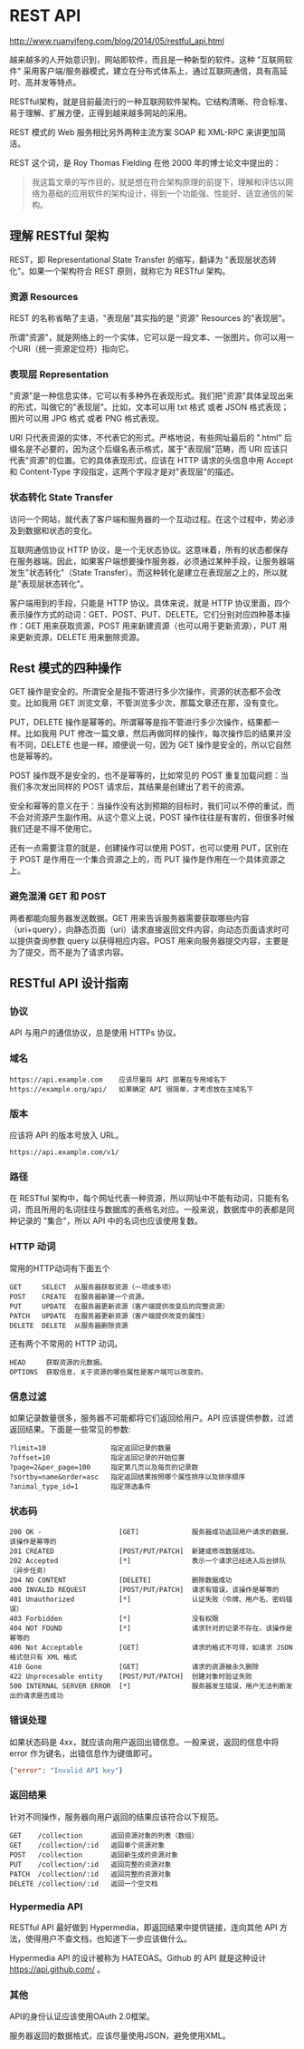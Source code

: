 # REST API

http://www.ruanyifeng.com/blog/2014/05/restful_api.html

越来越多的人开始意识到，网站即软件，而且是一种新型的软件。这种 "互联网软件" 采用客户端/服务器模式，建立在分布式体系上，通过互联网通信，具有高延时、高并发等特点。

RESTful架构，就是目前最流行的一种互联网软件架构。它结构清晰、符合标准、易于理解、扩展方便，正得到越来越多网站的采用。

REST 模式的 Web 服务相比另外两种主流方案 SOAP 和 XML-RPC 来讲更加简洁。

REST 这个词，是 Roy Thomas Fielding 在他 2000 年的博士论文中提出的：

> 我这篇文章的写作目的，就是想在符合架构原理的前提下，理解和评估以网络为基础的应用软件的架构设计，得到一个功能强、性能好、适宜通信的架构。

## 理解 RESTful 架构

REST，即 Representational State Transfer 的缩写，翻译为 "表现层状态转化"。如果一个架构符合 REST 原则，就称它为 RESTful 架构。

### 资源 Resources

REST 的名称省略了主语，"表现层"其实指的是 "资源" Resources 的"表现层"。

所谓"资源"，就是网络上的一个实体，它可以是一段文本、一张图片。你可以用一个URI（统一资源定位符）指向它。

### 表现层 Representation

"资源"是一种信息实体，它可以有多种外在表现形式。我们把"资源"具体呈现出来的形式，叫做它的"表现层"。比如，文本可以用 txt 格式 或者 JSON 格式表现；图片可以用 JPG 格式 或者 PNG 格式表现。

URI 只代表资源的实体，不代表它的形式。严格地说，有些网址最后的 ".html" 后缀名是不必要的，因为这个后缀名表示格式，属于"表现层"范畴，而 URI 应该只代表"资源"的位置。它的具体表现形式，应该在 HTTP 请求的头信息中用 Accept 和 Content-Type 字段指定，这两个字段才是对"表现层"的描述。

### 状态转化 State Transfer

访问一个网站，就代表了客户端和服务器的一个互动过程。在这个过程中，势必涉及到数据和状态的变化。

互联网通信协议 HTTP 协议，是一个无状态协议。这意味着，所有的状态都保存在服务器端。因此，如果客户端想要操作服务器，必须通过某种手段，让服务器端发生"状态转化"（State Transfer）。而这种转化是建立在表现层之上的，所以就是"表现层状态转化"。

客户端用到的手段，只能是 HTTP 协议。具体来说，就是 HTTP 协议里面，四个表示操作方式的动词：GET、POST、PUT、DELETE。它们分别对应四种基本操作：GET 用来获取资源，POST 用来新建资源（也可以用于更新资源），PUT 用来更新资源，DELETE 用来删除资源。

## Rest 模式的四种操作

GET 操作是安全的。所谓安全是指不管进行多少次操作，资源的状态都不会改变。比如我用 GET 浏览文章，不管浏览多少次，那篇文章还在那，没有变化。

PUT，DELETE 操作是幂等的。所谓幂等是指不管进行多少次操作，结果都一样。比如我用 PUT 修改一篇文章，然后再做同样的操作，每次操作后的结果并没有不同，DELETE 也是一样。顺便说一句，因为 GET 操作是安全的，所以它自然也是幂等的。

POST 操作既不是安全的，也不是幂等的，比如常见的 POST 重复加载问题：当我们多次发出同样的 POST 请求后，其结果是创建出了若干的资源。

安全和幂等的意义在于：当操作没有达到预期的目标时，我们可以不停的重试，而不会对资源产生副作用。从这个意义上说，POST 操作往往是有害的，但很多时候我们还是不得不使用它。

还有一点需要注意的就是，创建操作可以使用 POST，也可以使用 PUT，区别在于 POST 是作用在一个集合资源之上的，而 PUT 操作是作用在一个具体资源之上。

### 避免混淆 GET 和 POST

两者都能向服务器发送数据。GET 用来告诉服务器需要获取哪些内容（uri+query），向静态页面（uri）请求直接返回文件内容，向动态页面请求时可以提供查询参数 query 以获得相应内容。POST 用来向服务器提交内容，主要是为了提交，而不是为了请求内容。


## RESTful API 设计指南

### 协议

API 与用户的通信协议，总是使用 HTTPs 协议。

### 域名

```text
https://api.example.com    应该尽量将 API 部署在专用域名下
https://example.org/api/   如果确定 API 很简单，才考虑放在主域名下
```

### 版本

应该将 API 的版本号放入 URL。

```text
https://api.example.com/v1/
```

### 路径

在 RESTful 架构中，每个网址代表一种资源，所以网址中不能有动词，只能有名词，而且所用的名词往往与数据库的表格名对应。一般来说，数据库中的表都是同种记录的 "集合"，所以 API 中的名词也应该使用复数。

### HTTP 动词

常用的HTTP动词有下面五个

```text
GET     SELECT  从服务器获取资源（一项或多项）
POST    CREATE  在服务器新建一个资源。
PUT     UPDATE  在服务器更新资源（客户端提供改变后的完整资源）
PATCH   UPDATE  在服务器更新资源（客户端提供改变的属性）
DELETE  DELETE  从服务器删除资源
```

还有两个不常用的 HTTP 动词。

```text
HEAD     获取资源的元数据。
OPTIONS  获取信息，关于资源的哪些属性是客户端可以改变的。
```

### 信息过滤

如果记录数量很多，服务器不可能都将它们返回给用户。API 应该提供参数，过滤返回结果。下面是一些常见的参数:

```text
?limit=10                指定返回记录的数量
?offset=10               指定返回记录的开始位置
?page=2&per_page=100     指定第几页以及每页的记录数
?sortby=name&order=asc   指定返回结果按照哪个属性排序以及排序顺序
?animal_type_id=1        指定筛选条件
```

### 状态码

```text
200 OK -                   [GET]             服务器成功返回用户请求的数据，该操作是幂等的
201 CREATED                [POST/PUT/PATCH]  新建或修改数据成功。
202 Accepted               [*]               表示一个请求已经进入后台排队（异步任务）
204 NO CONTENT             [DELETE]          删除数据成功
400 INVALID REQUEST        [POST/PUT/PATCH]  请求有错误，该操作是幂等的
401 Unauthorized           [*]               认证失败（令牌、用户名、密码错误）
403 Forbidden              [*]               没有权限
404 NOT FOUND              [*]               请求针对的记录不存在，该操作是幂等的
406 Not Acceptable         [GET]             请求的格式不可得，如请求 JSON 格式但只有 XML 格式
410 Gone                   [GET]             请求的资源被永久删除
422 Unprocesable entity    [POST/PUT/PATCH]  创建对象时验证失败
500 INTERNAL SERVER ERROR  [*]               服务器发生错误，用户无法判断发出的请求是否成功
```

### 错误处理

如果状态码是 4xx，就应该向用户返回出错信息。一般来说，返回的信息中将 error 作为键名，出错信息作为键值即可。

```json
{"error": "Invalid API key"}
```

### 返回结果

针对不同操作，服务器向用户返回的结果应该符合以下规范。

```text
GET    /collection       返回资源对象的列表（数组）
GET    /collection/:id   返回单个资源对象
POST   /collection       返回新生成的资源对象
PUT    /collection/:id   返回完整的资源对象
PATCH  /collection/:id   返回完整的资源对象
DELETE /collection/:id   返回一个空文档
```

### Hypermedia API

RESTful API 最好做到 Hypermedia，即返回结果中提供链接，连向其他 API 方法，使得用户不查文档，也知道下一步应该做什么。

Hypermedia API 的设计被称为 HATEOAS。Github 的 API 就是这种设计 https://api.github.com/ 。

### 其他

API的身份认证应该使用OAuth 2.0框架。

服务器返回的数据格式，应该尽量使用JSON，避免使用XML。
